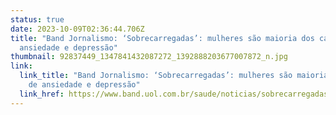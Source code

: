```yaml
---
status: true
date: 2023-10-09T02:36:44.706Z
title: "Band Jornalismo: ‘Sobrecarregadas’: mulheres são maioria dos casos de
  ansiedade e depressão"
thumbnail: 92837449_1347841432087272_1392888203677007872_n.jpg
link:
  link_title: "Band Jornalismo: ‘Sobrecarregadas’: mulheres são maioria dos casos
    de ansiedade e depressão"
  link_href: https://www.band.uol.com.br/saude/noticias/sobrecarregadas-mulheres-sao-maioria-dos-casos-de-ansiedade-e-depressao-16635541
---
```

